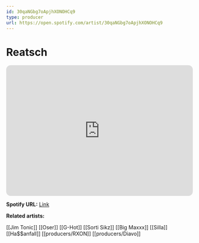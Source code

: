 ```yaml
---
id: 30qaNGbg7oApjhXONOHCq9
type: producer
url: https://open.spotify.com/artist/30qaNGbg7oApjhXONOHCq9
---
```

# Reatsch

<iframe style="border-radius:12px" src="https://open.spotify.com/embed/artist/30qaNGbg7oApjhXONOHCq9" width="100%" height="352" frameBorder="0" allowfullscreen="" allow="autoplay; clipboard-write; encrypted-media; fullscreen; picture-in-picture" loading="lazy"></iframe>

**Spotify URL:** [Link](https://open.spotify.com/artist/30qaNGbg7oApjhXONOHCq9)

**Related artists:**

[[Jim Tonic]]
[[Oser]]
[[G-Hot]]
[[Sorti Sikz]]
[[Big Maxxx]]
[[Silla]]
[[Ha$$anfall]]
[[producers/RXON]]
[[producers/Diavo]]
